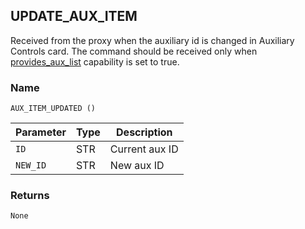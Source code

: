 ## UPDATE\_AUX\_ITEM

Received from the proxy when the auxiliary id is changed in Auxiliary Controls card. The command should be received only when [provides\_aux\_list][1] capability is set to true.


### Name

`AUX_ITEM_UPDATED ()`


| Parameter | Type | Description    |
| --------- | ---- | -------------- |
| `ID`      | STR  | Current aux ID |
| `NEW_ID`  | STR  | New aux ID     |


### Returns

`None`

[1]:	https://snap-one.github.io/docs-driverworks-proxyprotocol/#pool-capabilities